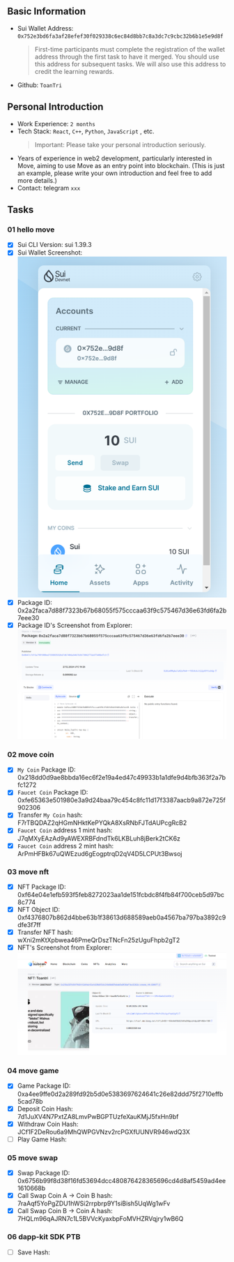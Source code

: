 ## Basic Information

- Sui Wallet Address: `0x752e3bd6fa3af28efef30f029338c6ec84d8bb7c8a3dc7c9cbc32b6b1e5e9d8f`
  > First-time participants must complete the registration of the wallet address through the first task to have it merged. You should use this address for subsequent tasks. We will also use this address to credit the learning rewards.
- Github: `ToanTri`

## Personal Introduction

- Work Experience: `2 months`
- Tech Stack: `React`, `C++`, `Python`, `JavaScript` , etc.
  > Important: Please take your personal introduction seriously.
- Years of experience in web2 development, particularly interested in Move, aiming to use Move as an entry point into blockchain. (This is just an example, please write your own introduction and feel free to add more details.)
- Contact: telegram `xxx`

## Tasks

### 01 hello move

- [x] Sui CLI Version: sui 1.39.3
- [x] Sui Wallet Screenshot: ![](images/sui_wallet.png)
- [x] Package ID: 0x2a2faca7d88f7323b67b68055f575cccaa63f9c575467d36e63fd6fa2b7eee30
- [x] Package ID's Screenshot from Explorer: ![](images/package_id_Explorer.png)

### 02 move coin

- [x] `My Coin` Package ID: 0x218dd0d9ae8bbda16ec6f2e19a4ed47c49933b1a1dfe9d4bfb363f2a7bfc1272
- [x] `Faucet Coin` Package ID: 0xfe65363e501980e3a9d24baa79c454c8fc11d17f3387aacb9a872e725f902306
- [x] Transfer `My Coin` hash: F7rTBQDAZ2qHGmNHktKePYQkA8XsRNbFJTdAUPcgRcB2
- [x] `Faucet Coin` address 1 mint hash: J7qMXyEAzAd9yAWEXRBFdndTk6LKBLuh8jBerk2tCK6z
- [x] `Faucet Coin` address 2 mint hash: ArPmHFBk67uQWEzud6gEogptrqD2qV4D5LCPUt3Bwsoj

### 03 move nft

- [x] NFT Package ID: 0xf64e04e1efb593f5feb8272023aa1de151fcbdc8f4fb84f700ceb5d97bc8c774
- [x] NFT Object ID: 0xf4376807b862d4bbe63b1f38613d688589aeb0a4567ba797ba3892c9dfe3f7ff
- [x] Transfer NFT hash: wXni2mKtXpbwea46PmeQrDszTNcFn25zUguFhpb2gT2
- [x] NFT's Screenshot from Explorer: ![](images/ToanNFT.png)

### 04 move game

- [x] Game Package ID: 0xa4ee9ffe0d2a289fd92b5d0e5383697624641c26e82ddd75f2710effb5cad78b
- [x] Deposit Coin Hash: 7d1JuXV4N7PxtZA8LmvPwBGPTUzfeXauKMjJ5fxHn9bf
- [x] Withdraw Coin Hash: JCf1F2DeRou6a9MhQWPGVNzv2rcPGXfUUNVR946wdQ3X
- [ ] Play Game Hash:

### 05 move swap

- [x] Swap Package ID: 0x6756b99f8d38f16fd53694dcc480876428365696cd4d8af5459ad4ee1610668b
- [x] Call Swap Coin A -> Coin B hash: 7raAqf5YoPgZDU1hWSi2rrpbrp9Y1siBish5UqWg1wFv
- [x] Call Swap Coin B -> Coin A hash: 7HQLm96qAJRN7c1L5BVVcKyaxbpFoMVHZRVqjry1wB6Q

### 06 dapp-kit SDK PTB

- [ ] Save Hash:
